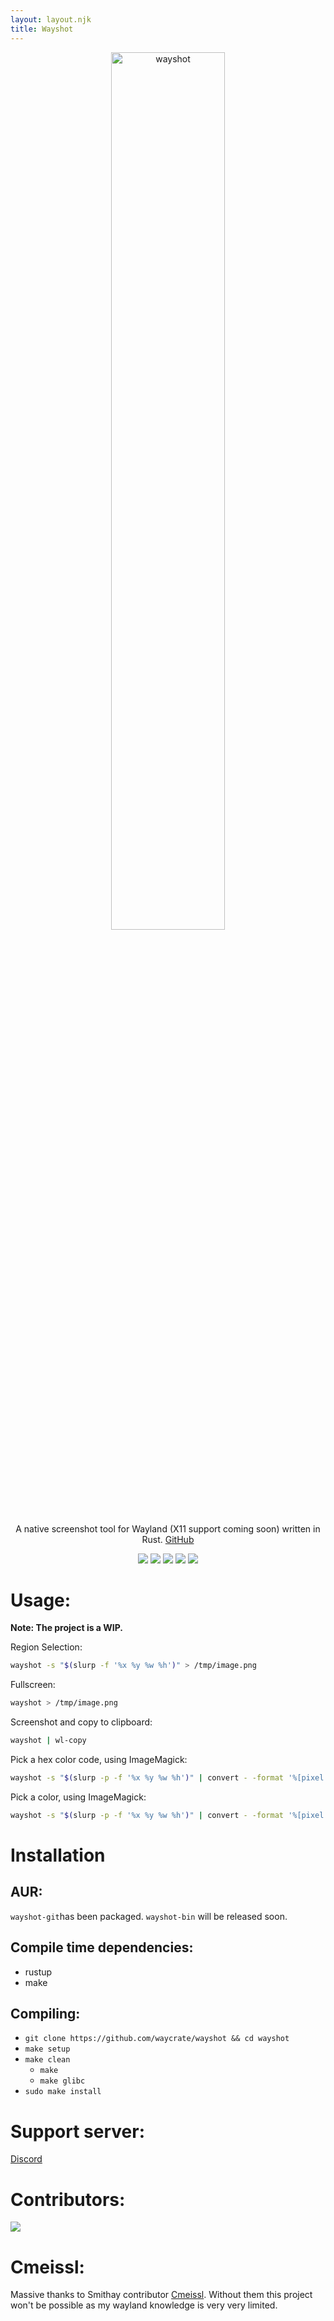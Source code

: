 ```yaml
---
layout: layout.njk
title: Wayshot
---
```


<p align=center>
  <img src="{{ '/assets/img/wayshot.png' | url }}" alt=wayshot width=60%>
  <p align=center>A native screenshot tool for Wayland (X11 support coming soon) written in Rust. <a href="https://github.com/waycrate/wayshot">GitHub</a></p>
  
  <p align="center">
  <img src="https://img.shields.io/github/license/waycrate/wayshot?style=flat-square&logo=appveyor">
  <img src="https://img.shields.io/badge/cargo-v1.0.0-green?style=flat-square&logo=appveyor">
  <img src="https://img.shields.io/github/issues/waycrate/wayshot?style=flat-square&logo=appveyor">
  <img src="https://img.shields.io/github/forks/waycrate/wayshot?style=flat-square&logo=appveyor">
  <img src="https://img.shields.io/github/stars/waycrate/wayshot?style=flat-square&logo=appveyor">
  </p>
</p>

# Usage:

**Note: The project is a WIP.**

Region Selection:

```bash
wayshot -s "$(slurp -f '%x %y %w %h')" > /tmp/image.png
```

Fullscreen:

```bash
wayshot > /tmp/image.png
```

Screenshot and copy to clipboard:

```bash
wayshot | wl-copy
```

Pick a hex color code, using ImageMagick:

```bash
wayshot -s "$(slurp -p -f '%x %y %w %h')" | convert - -format '%[pixel:p{0,0}]' txt:-|egrep "#([A-Fa-f0-9]{6}|[A-Fa-f0-9]{3})" -o
```

Pick a color, using ImageMagick:

```bash
wayshot -s "$(slurp -p -f '%x %y %w %h')" | convert - -format '%[pixel:p{0,0}]' txt:-
```

# Installation
## AUR:
`wayshot-git`has been packaged. `wayshot-bin` will be released soon.

## Compile time dependencies:
-   rustup
-   make

## Compiling:
-   `git clone https://github.com/waycrate/wayshot && cd wayshot`
-   `make setup`
-   `make clean`
    -   `make`
    -   `make glibc`
-   `sudo make install`

# Support server:

[Discord](https://discord.gg/KKZRDYrRYW)

# Contributors:

<a href="https://github.com/waycrate/wayshot/graphs/contributors">
  <img src="https://contrib.rocks/image?repo=waycrate/wayshot" />
</a>

# Cmeissl: 

Massive thanks to Smithay contributor [Cmeissl]("https://github.com/cmeissl"). Without them this project won't be possible as my wayland knowledge is very very limited.
